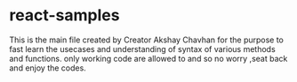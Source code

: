 # react-samples
This is the main file created by Creator  Akshay Chavhan for the purpose to fast learn the usecases and understanding of syntax of various methods and functions.
only working code are allowed to and so no worry ,seat back and enjoy the codes.
